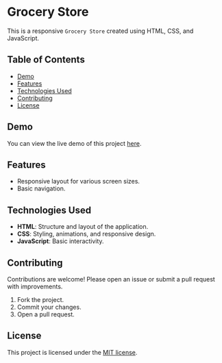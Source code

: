 # Grocery Store

This is a responsive `Grocery Store` created using HTML, CSS, and JavaScript.

## Table of Contents
- [Demo](#demo)
- [Features](#features)
- [Technologies Used](#technologies-used)
- [Contributing](#contributing)
- [License](#license)

## Demo
You can view the live demo of this project [here](https://ahmedalaa4611.github.io/grocery-store).

## Features
- Responsive layout for various screen sizes.
- Basic navigation.

## Technologies Used
- **HTML**: Structure and layout of the application.
- **CSS**: Styling, animations, and responsive design.
- **JavaScript**: Basic interactivity.

## Contributing
Contributions are welcome! Please open an issue or submit a pull request with improvements.
1. Fork the project.
2. Commit your changes.
3. Open a pull request.

## License
This project is licensed under the [MIT license](https://opensource.org/licenses/MIT).
